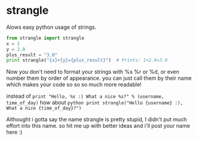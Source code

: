 # strangle
Alows easy python usage of strings.
```python
from strangle import strangle
x = 1
y = 2.0
plus_result = "3.0"
print strangle("{x}+{y}={plus_result}")  # Prints: 1+2.0=3.0
```

Now you don't need to format your strings with %s %r or %d, or even number them by order of appearance.
you can just call them by their name which makes your code so so so much more readable!

instead of ```print "Hello, %s :) What a nice %s?" % (username, time_of_day)```
how about ```python
print strangle("Hello {username} :), What a nice {time_of_day}?")```


Althought i gotta say the name strangle is pretty stupid, I didn't put much effort into this name. 
so hit me up with better ideas and i'll post your name here :) 
